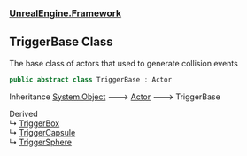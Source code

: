### [UnrealEngine.Framework](./UnrealEngine-Framework.md 'UnrealEngine.Framework')
## TriggerBase Class
The base class of actors that used to generate collision events  
```csharp
public abstract class TriggerBase : Actor
```
Inheritance [System.Object](https://docs.microsoft.com/en-us/dotnet/api/System.Object 'System.Object') &#129106; [Actor](./UnrealEngine-Framework-Actor.md 'UnrealEngine.Framework.Actor') &#129106; TriggerBase  

Derived  
&#8627; [TriggerBox](./UnrealEngine-Framework-TriggerBox.md 'UnrealEngine.Framework.TriggerBox')  
&#8627; [TriggerCapsule](./UnrealEngine-Framework-TriggerCapsule.md 'UnrealEngine.Framework.TriggerCapsule')  
&#8627; [TriggerSphere](./UnrealEngine-Framework-TriggerSphere.md 'UnrealEngine.Framework.TriggerSphere')  
